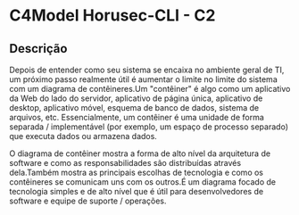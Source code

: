 # C4Model Horusec-CLI - C2

## Descrição
Depois de entender como seu sistema se encaixa no ambiente geral de TI, um próximo passo realmente útil é aumentar o limite no limite do sistema com um diagrama de contêineres.Um "contêiner" é algo como um aplicativo da Web do lado do servidor, aplicativo de página única, aplicativo de desktop, aplicativo móvel, esquema de banco de dados, sistema de arquivos, etc. Essencialmente, um contêiner é uma unidade de forma separada / implementável (por exemplo, um espaço de processo separado) que executa dados ou armazena dados.

O diagrama de contêiner mostra a forma de alto nível da arquitetura de software e como as responsabilidades são distribuídas através dela.Também mostra as principais escolhas de tecnologia e como os contêineres se comunicam uns com os outros.É um diagrama focado de tecnologia simples e de alto nível que é útil para desenvolvedores de software e equipe de suporte / operações.